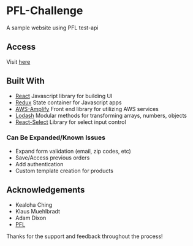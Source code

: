 # PFL-Challenge
A sample website using PFL test-api 

## Access
Visit [here](http://pfl-challenge.s3-website.us-east-2.amazonaws.com)

## Built With
- [React](https://reactjs.org/)
    Javascript library for building UI
- [Redux](https://redux.js.org/)
    State container for Javascript apps
- [AWS-Amplify](https://aws-amplify.github.io/)
    Front end library for utilizing AWS services
- [Lodash](https://lodash.com/)
    Modular methods for transforming arrays, numbers, objects
- [React-Select](https://react-select.com/home)
    Library for select input control

### Can Be Expanded/Known Issues
- Expand form validation (email, zip codes, etc)
- Save/Access previous orders
- Add authentication
- Custom template creation for products

## Acknowledgements
- Kealoha Ching
- Klaus Muehlbradt
- Adam Dixon
- [PFL](https://www.pfl.com)

Thanks for the support and feedback throughout the process!

